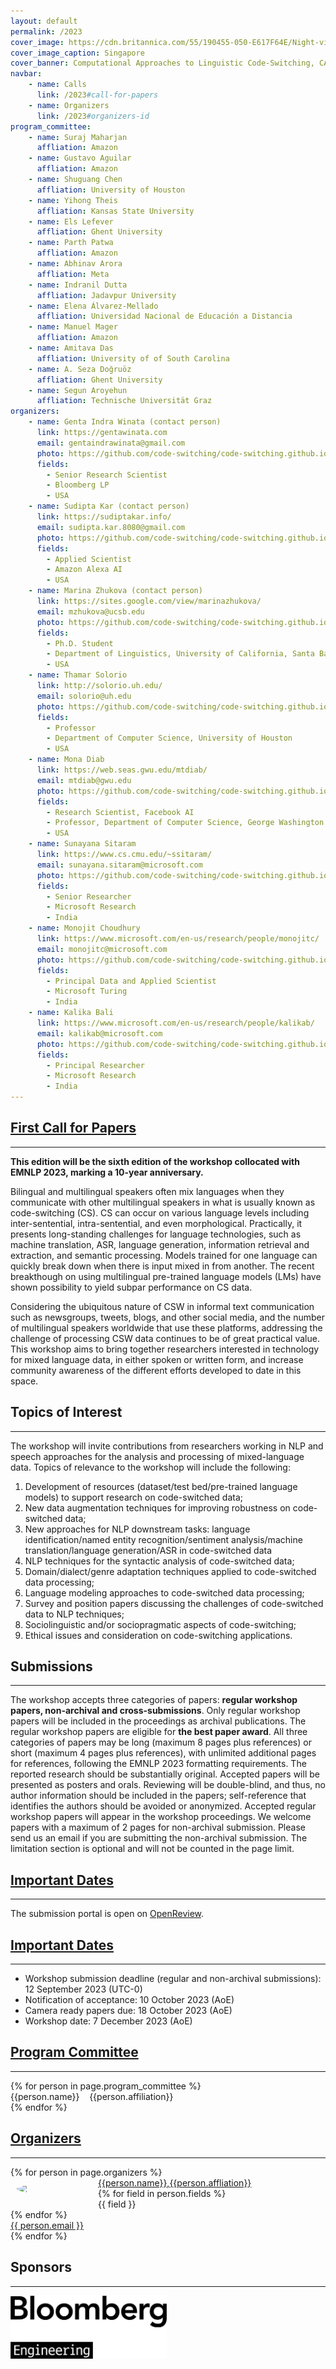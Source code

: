 ```yaml
---
layout: default
permalink: /2023
cover_image: https://cdn.britannica.com/55/190455-050-E617F64E/Night-view-Singapore.jpg
cover_image_caption: Singapore
cover_banner: Computational Approaches to Linguistic Code-Switching, CALCS 2023
navbar:
    - name: Calls
      link: /2023#call-for-papers
    - name: Organizers
      link: /2023#organizers-id
program_committee:
    - name: Suraj Maharjan
      affliation: Amazon
    - name: Gustavo Aguilar
      affliation: Amazon
    - name: Shuguang Chen
      affliation: University of Houston
    - name: Yihong Theis
      affliation: Kansas State University
    - name: Els Lefever
      affliation: Ghent University
    - name: Parth Patwa
      affliation: Amazon
    - name: Abhinav Arora
      affliation: Meta
    - name: Indranil Dutta
      affliation: Jadavpur University
    - name: Elena Álvarez-Mellado
      affliation: Universidad Nacional de Educación a Distancia
    - name: Manuel Mager
      affliation: Amazon
    - name: Amitava Das
      affliation: University of of South Carolina
    - name: A. Seza Doğruöz
      affliation: Ghent University
    - name: Segun Aroyehun
      affliation: Technische Universität Graz
organizers:
    - name: Genta Indra Winata (contact person)
      link: https://gentawinata.com
      email: gentaindrawinata@gmail.com
      photo: https://github.com/code-switching/code-switching.github.io/raw/master/2023/organizers/genta.jpg
      fields:
        - Senior Research Scientist
        - Bloomberg LP
        - USA
    - name: Sudipta Kar (contact person)
      link: https://sudiptakar.info/
      email: sudipta.kar.8080@gmail.com
      photo: https://github.com/code-switching/code-switching.github.io/raw/master/2023/organizers/sudipta.jpg
      fields:
        - Applied Scientist
        - Amazon Alexa AI
        - USA
    - name: Marina Zhukova (contact person)
      link: https://sites.google.com/view/marinazhukova/
      email: mzhukova@ucsb.edu
      photo: https://github.com/code-switching/code-switching.github.io/raw/master/2023/organizers/marina.jpg
      fields:
        - Ph.D. Student 
        - Department of Linguistics, University of California, Santa Barbara
        - USA
    - name: Thamar Solorio
      link: http://solorio.uh.edu/
      email: solorio@uh.edu
      photo: https://github.com/code-switching/code-switching.github.io/raw/master/2023/organizers/thamar.jpg
      fields:
        - Professor
        - Department of Computer Science, University of Houston
        - USA
    - name: Mona Diab
      link: https://web.seas.gwu.edu/mtdiab/
      email: mtdiab@gwu.edu
      photo: https://github.com/code-switching/code-switching.github.io/raw/master/2023/organizers/mona.jpg
      fields:
        - Research Scientist, Facebook AI
        - Professor, Department of Computer Science, George Washington University
        - USA
    - name: Sunayana Sitaram
      link: https://www.cs.cmu.edu/~ssitaram/
      email: sunayana.sitaram@microsoft.com
      photo: https://github.com/code-switching/code-switching.github.io/raw/master/2023/organizers/sunayana.jpg
      fields:
        - Senior Researcher
        - Microsoft Research 
        - India
    - name: Monojit Choudhury
      link: https://www.microsoft.com/en-us/research/people/monojitc/
      email: monojitc@microsoft.com
      photo: https://github.com/code-switching/code-switching.github.io/raw/master/2023/organizers/monojit.jpg
      fields:
        - Principal Data and Applied Scientist
        - Microsoft Turing
        - India
    - name: Kalika Bali
      link: https://www.microsoft.com/en-us/research/people/kalikab/
      email: kalikab@microsoft.com
      photo: https://github.com/code-switching/code-switching.github.io/raw/master/2023/organizers/kalika.jpg
      fields:
        - Principal Researcher
        - Microsoft Research
        - India
---
```


<h2 class="subtitle" id="call-for-papers"><a href="#call-for-papers" class="text-primary-red">First Call for Papers</a></h2>
<hr class="custom-line">

<p>
<b>This edition will be the sixth edition of the workshop collocated with EMNLP 2023, marking a 10-year anniversary.</b>
</p>

<p>
Bilingual and multilingual speakers often mix languages when they communicate with other multilingual speakers in what is usually known as code-switching (CS). CS can occur on various language levels including inter-sentential, intra-sentential, and even morphological. Practically, it presents long-standing challenges for language technologies, such as machine translation, ASR, language generation, information retrieval and extraction, and semantic processing. Models trained for one language can quickly break down when there is input mixed in from another. The recent breakthough on using multilingual pre-trained language models (LMs) have shown possibility to yield subpar performance on CS data.
</p>

<p>
Considering the ubiquitous nature of CSW in informal text communication such as newsgroups, tweets, blogs, and other social media, and the number of multilingual speakers worldwide that use these platforms, addressing the challenge of processing CSW data continues to be of great practical value. This workshop aims to bring together researchers interested in technology for mixed language data, in either spoken or written form, and increase community awareness of the different efforts developed to date in this space.
</p>

<h2 class="subtitle" class="text-primary-red">Topics of Interest</h2>
<hr class="custom-line">

The workshop will invite contributions from researchers working in NLP and speech approaches for the analysis and processing of mixed-language data. Topics of relevance to the workshop will include the following: 
1. Development of resources (dataset/test bed/pre-trained language models) to support research on code-switched data; 
2. New data augmentation techniques for improving robustness on code-switched data; 
3. New approaches for NLP downstream tasks: language identification/named entity recognition/sentiment analysis/machine translation/language generation/ASR in code-switched data
4. NLP techniques for the syntactic analysis of code-switched data;
5. Domain/dialect/genre adaptation techniques applied to code-switched data processing;
6. Language modeling approaches to code-switched data processing;
7. Survey and position papers discussing the challenges of code-switched data to NLP techniques;
8. Sociolinguistic and/or sociopragmatic aspects of
code-switching;
9. Ethical issues and consideration
on code-switching applications.

<h2 class="subtitle" class="text-primary-red">Submissions</h2>
<hr class="custom-line">
The workshop accepts three categories of papers: <b>regular workshop papers, non-archival and cross-submissions</b>. Only regular workshop papers will be included in the proceedings as archival publications. The regular workshop papers are eligible for <b>the best paper award</b>. All three categories of papers may be long (maximum 8 pages plus references) or short (maximum 4 pages plus references), with unlimited additional pages for references, following the EMNLP 2023 formatting requirements. The reported research should be substantially original. Accepted papers will be presented as posters and orals. Reviewing will be double-blind, and thus, no author information should be included in the papers; self-reference that identifies the authors should be avoided or anonymized. Accepted regular workshop papers will appear in the workshop proceedings. We welcome papers with a maximum of 2 pages for non-archival submission. Please send us an email if you are submitting the non-archival submission. The limitation section is optional and will not be counted in the page limit.

<!-- <h2 class="subtitle" class="text-primary-red">Shared Task</h2>
<hr class="custom-line">
TBA -->

<h2 class="subtitle" id="submission"><a href="#submission" class="text-primary-red">Important Dates</a></h2>
<hr class="custom-line">
The submission portal is open on <a href="https://openreview.net/group?id=EMNLP/2023/Workshop/CALCS">OpenReview</a>.

<h2 class="subtitle" id="important-dates"><a href="#important-dates" class="text-primary-red">Important Dates</a></h2>
<hr class="custom-line">

- Workshop submission deadline (regular and non-archival submissions): 12 September 2023 (UTC-0)
- Notification of acceptance: 10 October 2023 (AoE)
- Camera ready papers due: 18 October 2023 (AoE)
- Workshop date: 7 December 2023 (AoE)

<!-- <div class="invited-speakers">
    <h2 class="subtitle" id="invited-speakers-id"><a href="#invited-speakers-id" class="text-primary-red">Invited Speakers</a></h2>
    <hr class="custom-line">
    <div>
        {% for person in page.invited_speakers %}
        <div class="person-pc">
            <span><a href="{{person.link}}" class="text-primary-red name">{{person.name}}</a></span>
            <span>&nbsp;&nbsp;</span>
            <span>{{person.affiliation}}</span>
        </div>
        {% endfor %}
    </div>
</div>
-->

<div class="program-committee">
    <h2 class="subtitle" id="program-committee-id"><a href="#program-committee-id" class="text-primary-red">Program Committee</a></h2>
    <hr class="custom-line">
    <div>
        {% for person in page.program_committee %}
        <div class="person-pc">
            <span class="text-primary-red name">{{person.name}}</span>
            <span>&nbsp;&nbsp;</span>
            <span>{{person.affiliation}}</span>
        </div>
        {% endfor %}
    </div>
</div>

<div class="organizer-committee">
    <h2 class="subtitle text-primary-red" id="organizers-id"><a href="#organizers-id" class="text-primary-red">Organizers</a></h2>
    <hr class="custom-line">
    <div>
        {% for person in page.organizers %}
        <div class="person">
            <img src="{{person.photo}}" style="border-radius: 50%;float:left;padding:10px;margin-right:5px" width="115px">
            <div><a href="{{person.link}}" class="name">{{person.name}},{{person.affliation}}</a></div>
            {% for field in person.fields %}
                <div>{{ field }}</div>
            {% endfor %}
            <div><a href="#">{{ person.email }}</a></div>
        </div>
        {% endfor %}
    </div>
</div>

<h2 class="subtitle" class="text-primary-red">Sponsors</h2>
<hr class="custom-line">

<a href="https://www.bloomberg.com/company/values/tech-at-bloomberg/artificial-intelligence-ai/"><img src="https://raw.githubusercontent.com/code-switching/code-switching.github.io/master/2023/assets/bloomberg.png" width="250"></a>